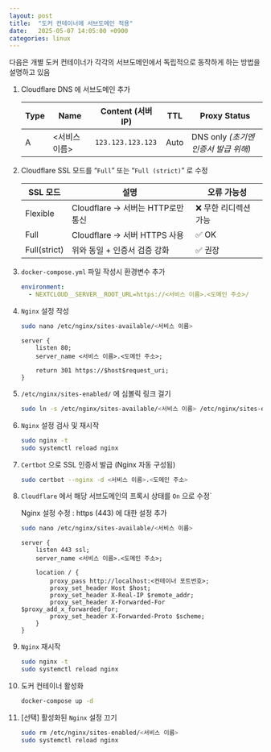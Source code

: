 ```yaml
---
layout: post
title:  "도커 컨테이너에 서브도메인 적용"
date:   2025-05-07 14:05:00 +0900
categories: linux
---
```

다음은 개별 도커 컨테이너가 각각의 서브도메인에서 독립적으로 동작하게 하는 방법을 설명하고 있음

1. Cloudflare DNS 에 서브도메인 추가

    | Type | Name         | Content (서버 IP) | TTL  | Proxy Status |
    |------|--------------|------------------|------|---------------|
    | A    | <서비스 이름> | `123.123.123.123` | Auto | DNS only *(초기엔 인증서 발급 위해)* |

2. Cloudflare SSL 모드를 “`Full`” 또는 “`Full (strict)`” 로 수정

    | SSL 모드 | 설명 | 오류 가능성 |
    |----------|------|-------------|
    | Flexible | Cloudflare → 서버는 HTTP로만 통신 | ❌ 무한 리디렉션 가능 |
    | Full     | Cloudflare → 서버 HTTPS 사용 | ✅ OK |
    | Full(strict) | 위와 동일 + 인증서 검증 강화 | ✅ 권장 |

3. `docker-compose.yml` 파일 작성시 환경변수 추가

    ```yaml
    environment:
      - NEXTCLOUD__SERVER__ROOT_URL=https://<서비스 이름>.<도메인 주소>/
    ```

4. `Nginx` 설정 작성

    ```bash
    sudo nano /etc/nginx/sites-available/<서비스 이름>
    ```

    ```nginx
    server {
        listen 80;
        server_name <서비스 이름>.<도메인 주소>;
    
        return 301 https://$host$request_uri;
    }
    ```

5. `/etc/nginx/sites-enabled/` 에 심볼릭 링크 걸기

    ```bash
    sudo ln -s /etc/nginx/sites-available/<서비스 이름> /etc/nginx/sites-enabled/
    ```

6. `Nginx` 설정 검사 및 재시작

    ```bash
    sudo nginx -t
    sudo systemctl reload nginx
    ```

7. `Certbot` 으로 SSL 인증서 발급 (Nginx 자동 구성됨)

    ```bash
    sudo certbot --nginx -d <서비스 이름>.<도메인 주소>
    ```

8. `Cloudflare` 에서 해당 서브도메인의 프록시 상태를 `On` 으로 수정`

    Nginx 설정 수정 : https (443) 에 대한 설정 추가

    ```bash
    sudo nano /etc/nginx/sites-available/<서비스 이름>
    ```

    ```nginx
    server {
        listen 443 ssl;
        server_name <서비스 이름>.<도메인 주소>;

        location / {
            proxy_pass http://localhost:<컨테이너 포트번호>;
            proxy_set_header Host $host;
            proxy_set_header X-Real-IP $remote_addr;
            proxy_set_header X-Forwarded-For $proxy_add_x_forwarded_for;
            proxy_set_header X-Forwarded-Proto $scheme;
        }
    }
    ```

9. `Nginx` 재시작

    ```bash
    sudo nginx -t
    sudo systemctl reload nginx
    ```

10. 도커 컨테이너 활성화

    ```bash
    docker-compose up -d
    ```

11. [선택] 활성화된 `Nginx` 설정 끄기

    ```bash
    sudo rm /etc/nginx/sites-enabled/<서비스 이름>
    sudo systemctl reload nginx
    ```